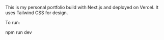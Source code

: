 This is my personal portfolio build with Next.js and deployed on Vercel. It uses Tailwind CSS for design.

To run:

npm run dev